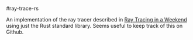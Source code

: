 #ray-trace-rs

An implementation of the ray tracer described in [Ray Tracing in a Weekend](https://raytracing.github.io/books/RayTracingInOneWeekend.html) using just the Rust standard library. Seems useful to keep track of this on Github.